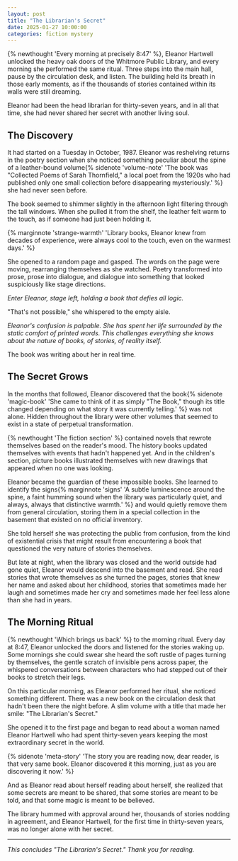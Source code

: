 ```yaml
---
layout: post
title: "The Librarian's Secret"
date: 2025-01-27 10:00:00
categories: fiction mystery
---
```


{% newthought 'Every morning at precisely 8:47' %}, Eleanor Hartwell unlocked the heavy oak doors of the Whitmore Public Library, and every morning she performed the same ritual.<!--more--> Three steps into the main hall, pause by the circulation desk, and listen. The building held its breath in those early moments, as if the thousands of stories contained within its walls were still dreaming.

Eleanor had been the head librarian for thirty-seven years, and in all that time, she had never shared her secret with another living soul.

## The Discovery

It had started on a Tuesday in October, 1987. Eleanor was reshelving returns in the poetry section when she noticed something peculiar about the spine of a leather-bound volume{% sidenote 'volume-note' 'The book was "Collected Poems of Sarah Thornfield," a local poet from the 1920s who had published only one small collection before disappearing mysteriously.' %} she had never seen before.

The book seemed to shimmer slightly in the afternoon light filtering through the tall windows. When she pulled it from the shelf, the leather felt warm to the touch, as if someone had just been holding it.

{% marginnote 'strange-warmth' 'Library books, Eleanor knew from decades of experience, were always cool to the touch, even on the warmest days.' %}

She opened to a random page and gasped. The words on the page were moving, rearranging themselves as she watched. Poetry transformed into prose, prose into dialogue, and dialogue into something that looked suspiciously like stage directions.

*Enter Eleanor, stage left, holding a book that defies all logic.*

"That's not possible," she whispered to the empty aisle.

*Eleanor's confusion is palpable. She has spent her life surrounded by the static comfort of printed words. This challenges everything she knows about the nature of books, of stories, of reality itself.*

The book was writing about her in real time.

## The Secret Grows

In the months that followed, Eleanor discovered that the book{% sidenote 'magic-book' 'She came to think of it as simply "The Book," though its title changed depending on what story it was currently telling.' %} was not alone. Hidden throughout the library were other volumes that seemed to exist in a state of perpetual transformation. 

{% newthought 'The fiction section' %} contained novels that rewrote themselves based on the reader's mood. The history books updated themselves with events that hadn't happened yet. And in the children's section, picture books illustrated themselves with new drawings that appeared when no one was looking.

Eleanor became the guardian of these impossible books. She learned to identify the signs{% marginnote 'signs' 'A subtle luminescence around the spine, a faint humming sound when the library was particularly quiet, and always, always that distinctive warmth.' %} and would quietly remove them from general circulation, storing them in a special collection in the basement that existed on no official inventory.

She told herself she was protecting the public from confusion, from the kind of existential crisis that might result from encountering a book that questioned the very nature of stories themselves.

But late at night, when the library was closed and the world outside had gone quiet, Eleanor would descend into the basement and read. She read stories that wrote themselves as she turned the pages, stories that knew her name and asked about her childhood, stories that sometimes made her laugh and sometimes made her cry and sometimes made her feel less alone than she had in years.

## The Morning Ritual

{% newthought 'Which brings us back' %} to the morning ritual. Every day at 8:47, Eleanor unlocked the doors and listened for the stories waking up. Some mornings she could swear she heard the soft rustle of pages turning by themselves, the gentle scratch of invisible pens across paper, the whispered conversations between characters who had stepped out of their books to stretch their legs.

On this particular morning, as Eleanor performed her ritual, she noticed something different. There was a new book on the circulation desk that hadn't been there the night before. A slim volume with a title that made her smile: "The Librarian's Secret."

She opened it to the first page and began to read about a woman named Eleanor Hartwell who had spent thirty-seven years keeping the most extraordinary secret in the world.

{% sidenote 'meta-story' 'The story you are reading now, dear reader, is that very same book. Eleanor discovered it this morning, just as you are discovering it now.' %}

And as Eleanor read about herself reading about herself, she realized that some secrets are meant to be shared, that some stories are meant to be told, and that some magic is meant to be believed.

The library hummed with approval around her, thousands of stories nodding in agreement, and Eleanor Hartwell, for the first time in thirty-seven years, was no longer alone with her secret.

---

*This concludes "The Librarian's Secret." Thank you for reading.* 